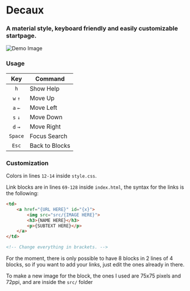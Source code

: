 # Decaux
### A material style, keyboard friendly and easily customizable startpage.

![Demo Image](https://u.teknik.io/gHzZf.png)

### Usage

|Key|Command|
|:-:|---|
|`h`| Show Help |
|`w` `↑`| Move Up |
|`a` `←`| Move Left |
|`s` `↓`| Move Down |
|`d` `→`| Move Right |
|`Space`| Focus Search |
|`Esc`| Back to Blocks |

### Customization

Colors in lines `12-14` inside `style.css`.

Link blocks are in lines `69-128` inside `index.html`, the syntax for the links is the following:

```html
<td>
	<a href="{URL HERE}" id="{x}">
		<img src="src/{IMAGE HERE}">
		<h3>{NAME HERE}</h3>
		<p>{SUBTEXT HERE}</p>
	</a>
</td>

<!-- Change everything in brackets. -->
```

For the moment, there is only possible to have 8 blocks in 2 lines of 4 blocks, so if you want to add your links, just edit the ones already in there.

To make a new image for the block, the ones I used are 75x75 pixels and 72ppi, and are inside the `src/` folder

